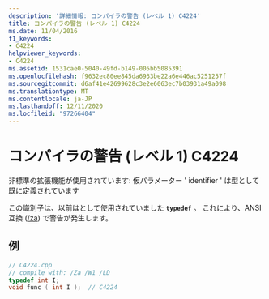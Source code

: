 ```yaml
---
description: '詳細情報: コンパイラの警告 (レベル 1) C4224'
title: コンパイラの警告 (レベル 1) C4224
ms.date: 11/04/2016
f1_keywords:
- C4224
helpviewer_keywords:
- C4224
ms.assetid: 1531cae0-5040-49fd-b149-005bb5085391
ms.openlocfilehash: f9632ec80ee845da6933be22a6e446ac5251257f
ms.sourcegitcommit: d6af41e42699628c3e2e6063ec7b03931a49a098
ms.translationtype: MT
ms.contentlocale: ja-JP
ms.lasthandoff: 12/11/2020
ms.locfileid: "97266404"
---
```

# <a name="compiler-warning-level-1-c4224"></a>コンパイラの警告 (レベル 1) C4224

非標準の拡張機能が使用されています: 仮パラメーター ' identifier ' は型として既に定義されています

この識別子は、以前はとして使用されていました **`typedef`** 。 これにより、ANSI 互換 ([/za](../../build/reference/za-ze-disable-language-extensions.md)) で警告が発生します。

## <a name="example"></a>例

```cpp
// C4224.cpp
// compile with: /Za /W1 /LD
typedef int I;
void func ( int I );  // C4224
```
